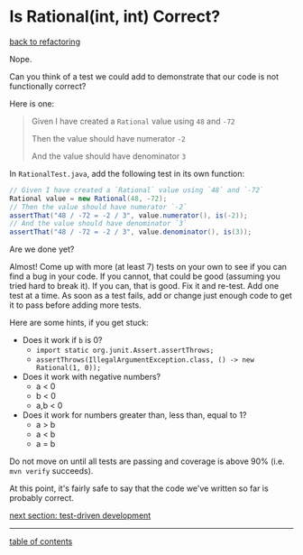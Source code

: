 # Is Rational(int, int) Correct?
[back to refactoring](refactoring.md)

Nope.

Can you think of a test we could add to demonstrate that our code is not functionally correct?

Here is one:

> Given I have created a `Rational` value using `48` and `-72`
>
> Then the value should have numerator `-2`
>
> And the value should have denominator `3`

In `RationalTest.java`, add the following test in its own function:

```java
// Given I have created a `Rational` value using `48` and `-72`
Rational value = new Rational(48, -72);
// Then the value should have numerator `-2`
assertThat("48 / -72 = -2 / 3", value.numerator(), is(-2));
// And the value should have denominator `3`
assertThat("48 / -72 = -2 / 3", value.denominator(), is(3));
```

Are we done yet?

Almost!  Come up with more (at least 7) tests on your own to see if you can find a bug in your code.  If you cannot, that could be good (assuming you tried hard to break it).  If you can, that is good.  Fix it and re-test.  Add one test at a time.  As soon as a test fails, add or change just enough code to get it to pass before adding more tests.

Here are some hints, if you get stuck:

* Does it work if `b` is 0?
  * `import static org.junit.Assert.assertThrows;`
  * `assertThrows(IllegalArgumentException.class, () -> new Rational(1, 0));`
* Does it work with negative numbers?
  * a &lt; 0
  * b &lt; 0
  * a,b &lt; 0
* Does it work for numbers greater than, less than, equal to 1?
  * a &gt; b
  * a &lt; b
  * a = b

Do not move on until all tests are passing and coverage is above 90% (i.e. `mvn verify` succeeds).

At this point, it's fairly safe to say that the code we've written so far is probably correct.


[next section: test-driven development](tdd_process.md)

<hr>

[table of contents](toc.md)